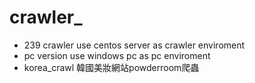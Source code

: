 # crawler_

* 239 crawler
use centos server as crawler enviroment
* pc version
use windows pc as pc enviroment
* korea_crawl
韓國美妝網站powderroom爬蟲
